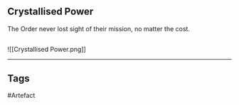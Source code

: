 ## Crystallised Power
The Order never lost sight of their mission, no matter the cost.
## 
![[Crystallised Power.png]]

---
## Tags
#Artefact